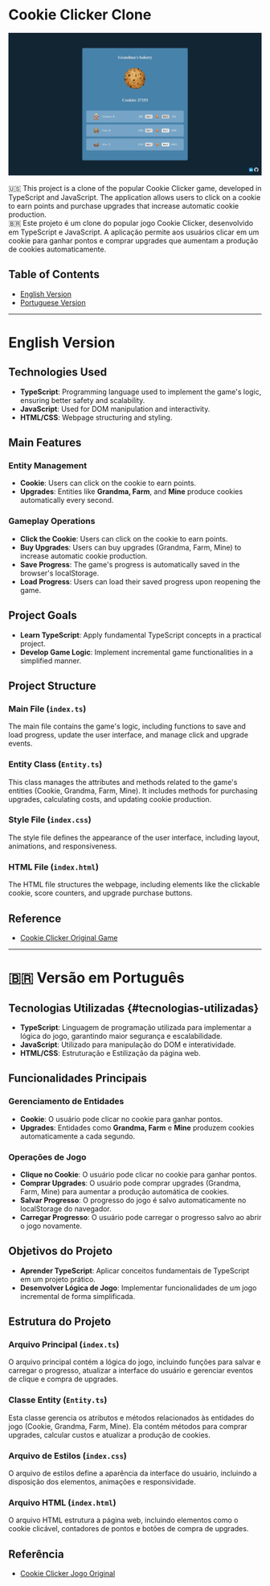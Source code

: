 # Cookie Clicker Clone

<p align="center">
  <img src="example.jpeg" alt="Example Image" width="800">
</p>

🇺🇸 This project is a clone of the popular Cookie Clicker game, developed in TypeScript and JavaScript. The application allows users to click on a cookie to earn points and purchase upgrades that increase automatic cookie production.  
🇧🇷 Este projeto é um clone do popular jogo Cookie Clicker, desenvolvido em TypeScript e JavaScript. A aplicação permite aos usuários clicar em um cookie para ganhar pontos e comprar upgrades que aumentam a produção de cookies automaticamente.

## Table of Contents
- [English Version](#english-version)
- [Portuguese Version](#tecnologias-utilizadas)

---

# English Version

## Technologies Used
- **TypeScript**: Programming language used to implement the game's logic, ensuring better safety and scalability.
- **JavaScript**: Used for DOM manipulation and interactivity.
- **HTML/CSS**: Webpage structuring and styling.

## Main Features
### Entity Management
- **Cookie**: Users can click on the cookie to earn points.
- **Upgrades**: Entities like **Grandma, Farm**, and **Mine** produce cookies automatically every second.

### Gameplay Operations
- **Click the Cookie**: Users can click on the cookie to earn points.
- **Buy Upgrades**: Users can buy upgrades (Grandma, Farm, Mine) to increase automatic cookie production.
- **Save Progress**: The game's progress is automatically saved in the browser's localStorage.
- **Load Progress**: Users can load their saved progress upon reopening the game.

## Project Goals
- **Learn TypeScript**: Apply fundamental TypeScript concepts in a practical project.
- **Develop Game Logic**: Implement incremental game functionalities in a simplified manner.

## Project Structure
### Main File (`index.ts`)
The main file contains the game's logic, including functions to save and load progress, update the user interface, and manage click and upgrade events.

### Entity Class (`Entity.ts`)
This class manages the attributes and methods related to the game's entities (Cookie, Grandma, Farm, Mine). It includes methods for purchasing upgrades, calculating costs, and updating cookie production.

### Style File (`index.css`)
The style file defines the appearance of the user interface, including layout, animations, and responsiveness.

### HTML File (`index.html`)
The HTML file structures the webpage, including elements like the clickable cookie, score counters, and upgrade purchase buttons.

## Reference
- [Cookie Clicker Original Game](https://orteil.dashnet.org/cookieclicker/)

---

# 🇧🇷 Versão em Português

## Tecnologias Utilizadas {#tecnologias-utilizadas}
- **TypeScript**: Linguagem de programação utilizada para implementar a lógica do jogo, garantindo maior segurança e escalabilidade.
- **JavaScript**: Utilizado para manipulação do DOM e interatividade.
- **HTML/CSS**: Estruturação e Estilização da página web.

## Funcionalidades Principais
### Gerenciamento de Entidades
- **Cookie**: O usuário pode clicar no cookie para ganhar pontos.
- **Upgrades**: Entidades como **Grandma, Farm** e **Mine** produzem cookies automaticamente a cada segundo.

### Operações de Jogo
- **Clique no Cookie**: O usuário pode clicar no cookie para ganhar pontos.
- **Comprar Upgrades**: O usuário pode comprar upgrades (Grandma, Farm, Mine) para aumentar a produção automática de cookies.
- **Salvar Progresso**: O progresso do jogo é salvo automaticamente no localStorage do navegador.
- **Carregar Progresso**: O usuário pode carregar o progresso salvo ao abrir o jogo novamente.

## Objetivos do Projeto
- **Aprender TypeScript**: Aplicar conceitos fundamentais de TypeScript em um projeto prático.
- **Desenvolver Lógica de Jogo**: Implementar funcionalidades de um jogo incremental de forma simplificada.

## Estrutura do Projeto
### Arquivo Principal (`index.ts`)
O arquivo principal contém a lógica do jogo, incluindo funções para salvar e carregar o progresso, atualizar a interface do usuário e gerenciar eventos de clique e compra de upgrades.

### Classe Entity (`Entity.ts`)
Esta classe gerencia os atributos e métodos relacionados às entidades do jogo (Cookie, Grandma, Farm, Mine). Ela contém métodos para comprar upgrades, calcular custos e atualizar a produção de cookies.

### Arquivo de Estilos (`index.css`)
O arquivo de estilos define a aparência da interface do usuário, incluindo a disposição dos elementos, animações e responsividade.

### Arquivo HTML (`index.html`)
O arquivo HTML estrutura a página web, incluindo elementos como o cookie clicável, contadores de pontos e botões de compra de upgrades.

## Referência
- [Cookie Clicker Jogo Original](https://orteil.dashnet.org/cookieclicker/)
